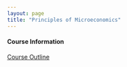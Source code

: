 ```yaml
---
layout: page
title: "Principles of Microeconomics"
---
```


#### Course Information

[Course Outline](/teaching/Principles_of_Microeconomics/ECON2110_Fall2023_Syllabus.pdf)

